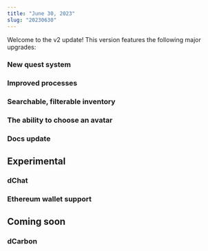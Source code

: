 ```yaml
---
title: "June 30, 2023"
slug: "20230630"
---
```


Welcome to the v2 update! This version features the following major upgrades:

### New quest system

### Improved processes

### Searchable, filterable inventory

### The ability to choose an avatar

### Docs update

## Experimental

### dChat

### Ethereum wallet support

## Coming soon

### dCarbon

